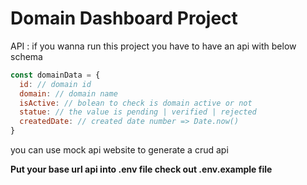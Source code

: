 # Domain Dashboard Project

API : if you wanna run this project you have to have an api with below schema

```js
const domainData = {
  id: // domain id
  domain: // domain name
  isActive: // bolean to check is domain active or not
  statue: // the value is pending | verified | rejected
  createdDate: // created date number => Date.now()
}
```

you can use mock api website to generate a crud api

**Put your base url api into .env file check out .env.example file**
